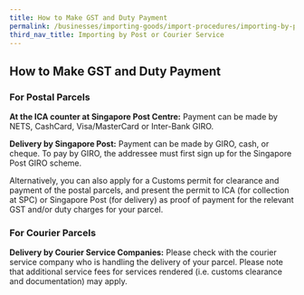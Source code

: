 ```yaml
---
title: How to Make GST and Duty Payment
permalink: /businesses/importing-goods/import-procedures/importing-by-post-or-courier-service/gst-and-duty-payment
third_nav_title: Importing by Post or Courier Service 
---
```


## How to Make GST and Duty Payment

### For Postal Parcels

**At the ICA counter at Singapore Post Centre:** Payment can be made by NETS, CashCard, Visa/MasterCard or Inter-Bank GIRO.

**Delivery by Singapore Post:** Payment can be made by GIRO, cash, or cheque. To pay by GIRO, the addressee must first sign up for the Singapore Post GIRO scheme.

Alternatively, you can also apply for a Customs permit for clearance and payment of the postal parcels, and present the permit to ICA (for collection at SPC) or Singapore Post (for delivery) as proof of payment for the relevant GST and/or duty charges for your parcel.

### For Courier Parcels

**Delivery by Courier Service Companies:** Please check with the courier service company who is handling the delivery of your parcel. Please note that additional service fees for services rendered (i.e. customs clearance and documentation) may apply.

